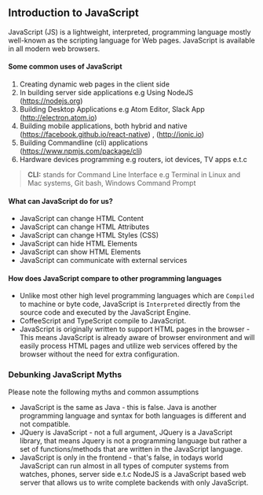 ## Introduction to JavaScript

JavaScript (JS) is a lightweight, interpreted, programming language mostly well-known as the scripting language for Web pages. JavaScript is available in all modern web browsers.

#### Some common uses of JavaScript
1. Creating dynamic web pages in the client side
2. In building server side applications e.g Using NodeJS (https://nodejs.org)
3.  Building Desktop Applications e.g Atom Editor, Slack App (http://electron.atom.io)
4.  Building mobile applications, both hybrid and native (https://facebook.github.io/react-native) , (http://ionic.io)
5. Building Commandline (cli) applications (https://www.npmjs.com/package/cli)
6. Hardware devices programming e.g routers, iot devices, TV apps e.t.c

>**CLI:** stands for Command Line Interface e.g Terminal in Linux and Mac systems, Git bash, Windows Command Prompt

#### What can JavaScript do for us?
* JavaScript can change HTML Content
* JavaScript can change HTML Attributes
* JavaScript can change HTML Styles (CSS)
* JavaScript can hide HTML Elements
* JavaScript can show HTML Elements
* JavaScript can communicate with external services

#### How does JavaScript compare to other programming languages
* Unlike most other high level programming languages which are `Compiled` to machine or byte code, JavaScript is `Interpreted` directly from the source code and executed by the JavaScript Engine.
* CoffeeScript and TypeScript compile to JavaScript.
* JavaScript is originally written to support HTML pages in the browser - This means JavaScript is already aware of browser environment and will easily process HTML pages and utilize web services offered by the browser without the need for extra configuration.

### Debunking JavaScript Myths
Please note the following myths and common assumptions
* JavaScript is the same as Java - this is false. Java is another programming language and syntax for both languages is different and not compatible.
* JQuery is JavaScript - not a full argument, JQuery is a JavaScript library, that means Jquery is not a programming language but rather a set of functions/methods that are written in the JavaScript language.
* JavaScript is only in the frontend - that's false, in todays world JavaScript can run almost in all types of computer systems from watches, phones, server side e.t.c NodeJS is a JavaScript based web server that allows us to write complete backends with only JavaScript.
